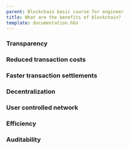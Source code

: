 ```yaml
---
parent: Blockchain basic course for engineer
title: What are the benefits of blockchain?
template: documentation.hbs
---
```


### Transparency
### Reduced transaction costs
### Faster transaction settlements
### Decentralization
### User controlled network
### Efficiency
### Auditability
